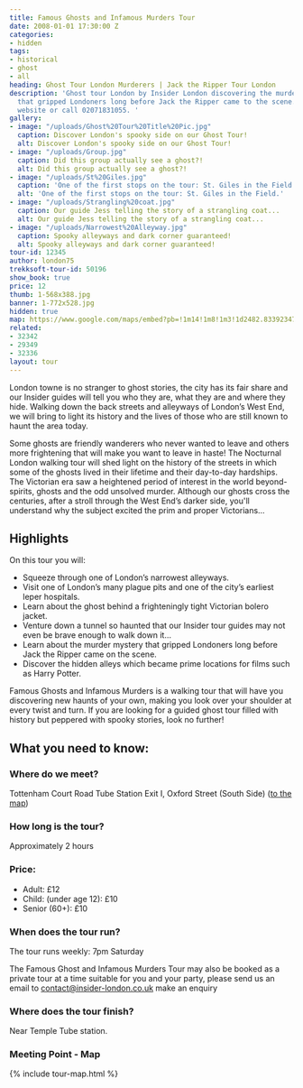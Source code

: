 ```yaml
---
title: Famous Ghosts and Infamous Murders Tour
date: 2008-01-01 17:30:00 Z
categories:
- hidden
tags:
- historical
- ghost
- all
heading: Ghost Tour London Murderers | Jack the Ripper Tour London
description: 'Ghost tour London by Insider London discovering the murder mysteries
  that gripped Londoners long before Jack the Ripper came to the scene. Visit our
  website or call 02071831055. '
gallery:
- image: "/uploads/Ghost%20Tour%20Title%20Pic.jpg"
  caption: Discover London's spooky side on our Ghost Tour!
  alt: Discover London's spooky side on our Ghost Tour!
- image: "/uploads/Group.jpg"
  caption: Did this group actually see a ghost?!
  alt: Did this group actually see a ghost?!
- image: "/uploads/St%20Giles.jpg"
  caption: 'One of the first stops on the tour: St. Giles in the Field.'
  alt: 'One of the first stops on the tour: St. Giles in the Field.'
- image: "/uploads/Strangling%20coat.jpg"
  caption: Our guide Jess telling the story of a strangling coat...
  alt: Our guide Jess telling the story of a strangling coat...
- image: "/uploads/Narrowest%20Alleyway.jpg"
  caption: Spooky alleyways and dark corner guaranteed!
  alt: Spooky alleyways and dark corner guaranteed!
tour-id: 12345
author: london75
trekksoft-tour-id: 50196
show_book: true
price: 12
thumb: 1-568x388.jpg
banner: 1-772x528.jpg
hidden: true
map: https://www.google.com/maps/embed?pb=!1m14!1m8!1m3!1d2482.8339234717528!2d-0.1306618!3d51.5162628!3m2!1i1024!2i768!4f13.1!3m3!1m2!1s0x48761b2d6bcc0c53%3A0xc17011138a7f29da!2sTottenham+Court+Road+Station!5e0!3m2!1sen!2sus!4v1438592163974
related:
- 32342
- 29349
- 32336
layout: tour
---
```


London towne is no stranger to ghost stories, the city has its fair share and our Insider guides will tell you who they are, what they are and where they hide. Walking down the back streets and alleyways of London’s West End, we will bring to light its history and the lives of those who are still known to haunt the area today.

Some ghosts are friendly wanderers who never wanted to leave and others more frightening that will make you want to leave in haste! The Nocturnal London walking tour will shed light on the history of the streets in which some of the ghosts lived in their lifetime and their day-to-day hardships. The Victorian era saw a heightened period of interest in the world beyond- spirits, ghosts and the odd unsolved murder. Although our ghosts cross the centuries, after a stroll through the West End’s darker side, you'll understand why the subject excited the prim and proper Victorians…

## Highlights

On this tour you will:

- Squeeze through one of London’s narrowest alleyways.
- Visit one of London’s many plague pits and one of the city’s earliest leper hospitals.
- Learn about the ghost behind a frighteningly tight Victorian bolero jacket.
- Venture down a tunnel so haunted that our Insider tour guides may not even be brave enough to walk down it…
- Learn about the murder mystery that gripped Londoners long before Jack the Ripper came on the scene.
- Discover the hidden alleys which became prime locations for films such as Harry Potter.

<!--<img src="/wp-content/uploads/2015/08/3-944x1024.jpg" class="vc_single_image-img attachment-large" srcset="/wp-content/uploads/2015/08/3-553x600.jpg 553w, /wp-content/uploads/2015/08/3-944x1024.jpg 944w" sizes="(max-width: 944px) 100vw, 944px" />-->

Famous Ghosts and Infamous Murders is a walking tour that will have you discovering new haunts of your own, making you look over your shoulder at every twist and turn. If you are looking for a guided ghost tour filled with history but peppered with spooky stories, look no further!

## What you need to know:

### Where do we meet?

Tottenham Court Road Tube Station Exit I, Oxford Street (South Side) ([to the map](#map))

### How long is the tour?

Approximately 2 hours

### Price:

- Adult: £12
- Child: (under age 12): £10
- Senior (60+): £10

### When does the tour run?

The tour runs weekly: 7pm Saturday

The Famous Ghost and Infamous Murders Tour may also be booked as a private tour at a time suitable for you and your party, please send us an email to <a href="mailto:contact@insider-london.co.uk">contact@insider-london.co.uk</a> make an enquiry

### Where does the tour finish?

Near Temple Tube station.

<h3 id="map">Meeting Point - Map</h3>
{% include tour-map.html %}
